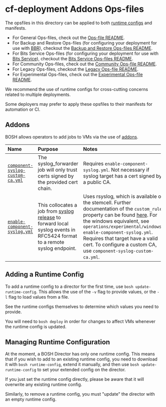 # cf-deployment Addons Ops-files
The opsfiles in this directory
can be applied to both
[runtime configs][runtime-config-docs] and
manifests.

- For General Ops-files, check out the [Ops-file README](../README.md).
- For Backup and Restore Ops-files (for configuring your deployment for use with [BBR](https://github.com/cloudfoundry-incubator/bosh-backup-and-restore)), checkout the [Backup and Restore Ops-files README](../backup-and-restore/README.md).
- For Bits Service Ops-files (for configuring your deployment for use with [Bits Service](https://github.com/cloudfoundry-incubator/bits-service)), checkout the [Bits Service Ops-files README](../bits-service/README.md).
- For Community Ops-files, check out the [Community Ops-file README](../community/README.md).
- For Legacy Ops-files, checkout the [Legacy Ops-file README](../legacy/README.md).
- For Experimental Ops-files, check out the [Experimental Ops-file README](../experimental/README.md).

We recommend the use
of runtime configs
for cross-cutting concerns
related to multiple deployments.

Some deployers may prefer
to apply these opsfiles
to their manifests
for automation or CI.

## Addons
BOSH allows operators to add jobs
to VMs via the use of [addons][addons-docs].

| Name | Purpose | Notes |
|:---  |:---     |:---   |
| [`component-syslog-custom-ca.yml`](component-syslog-custom-ca.yml) | The syslog_forwarder job will only trust certs signed by the provided cert chain. | Requires `enable-component-syslog.yml`. Not necessary if syslog target has a cert signed by a public CA. |
| [`enable-component-syslog.yml`](enable-component-syslog.yml) | This collocates a job from [syslog release][syslog-release-repo] to forward local syslog events in RFC5424 format to a remote syslog endpoint. | Uses rsyslog, which is available on the stemcell. Further documentation of the `custom_rule` property can be found [here][syslog-custom-rule-examples]. For the windows equivalent, see `operations/experimental/windows-enable-component-syslog.yml`. Requires that target have a valid cert. To configure a custom CA, use `component-syslog-custom-ca.yml`. |

## Adding a Runtime Config
To add a runtime config to a director for the first time,
use `bosh update-runtime-config`.
This allows the use of the `-v` flag
to provide values,
or the `-l` flag to load values from a file.

See the runtime configs themselves
to determine which values you need to provide.

You will need to `bosh deploy`
in order for changes to affect VMs
whenever the runtime config is updated.

## Managing Runtime Configuration
At the moment,
a BOSH Director has only one runtime config.
This means that if you wish to add
to an existing runtime config,
you need to download it with `bosh runtime-config`,
extend it manually,
and then use `bosh update-runtime-config`
to set your extended config on the director.

If you just set the runtime config directly,
please be aware that it will overwrite any existing runtime config.

Similarly, to remove a runtime config,
you must "update" the director
with an empty runtime config.

[runtime-config-docs]: https://bosh.io/docs/runtime-config.html
[syslog-custom-rule-examples]: https://github.com/cloudfoundry/syslog-release/blob/develop/examples/example-custom-rules.md
[syslog-release-repo]: https://github.com/cloudfoundry/syslog-release
[addons-docs]: http://bosh.io/docs/runtime-config.html#addons
